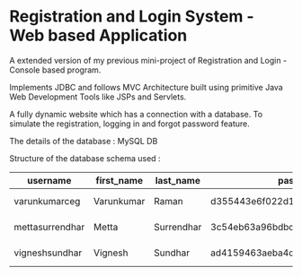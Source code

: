 # Registration and Login System - Web based Application

A extended version of my previous mini-project of Registration and Login - Console based program.

Implements JDBC and follows MVC Architecture built using primitive Java Web Development Tools like JSPs and Servlets.

A fully dynamic website which has a connection with a database. To simulate the registration, logging in and forgot password feature.

The details of the database : MySQL DB 

Structure of the database schema used :


| username        | first_name | last_name  | password                         | recovery_email | dob        | gender |
|-----------------|------------|------------|----------------------------------|----------------|------------|--------|
| varunkumarceg   | Varunkumar | Raman      | d355443e6f022d1b8147d7f834ca61d2 | varunkumarceg  | 2003-12-08 | Male   |
| mettasurrendhar | Metta      | Surrendhar | 3c54eb63a96bdbdddd3cf003cf7fbd85 | varunkumarceg  | 2004-03-19 | Male   |
| vigneshsundhar  | Vignesh    | Sundhar    | ad4159463aeba4d93d7a4f37122fe6e4 | mettasurrendhar| 2003-09-17 | Male   |

